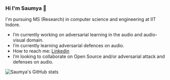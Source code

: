 ### Hi I'm Saumya 👋
I'm pursuing MS (Research) in computer science and engineering at IIT Indore.
-  I’m currently working on adversarial learning in the audio and audio-visual domain.
-  I’m currently learning adversarial defences on audio.
-  How to reach me: [Linkedin](https://www.linkedin.com/in/saumya-mishra03/)
-  I’m looking to collaborate on Open Source and/or adversarial attack and defenses on audio.

![Saumya's GitHub stats](https://github-readme-stats.vercel.app/api?username=saumya0303&count_private=true)
<!--
**saumya0303/saumya0303** is a ✨ _special_ ✨ repository because its `README.md` (this file) appears on your GitHub profile.

Here are some ideas to get you started:

- 🔭 I’m currently working on ...
- 🌱 I’m currently learning ...
- 👯 I’m looking to collaborate on ...
- 🤔 I’m looking for help with psychoacoustics concept in audio.
- 💬 Ask me about ...
- 📫 How to reach me: ...
- 😄 Pronouns: ...
- ⚡ Fun fact: ...
- -  I’m looking for help with psychoacoustics concept in audio.
-->
